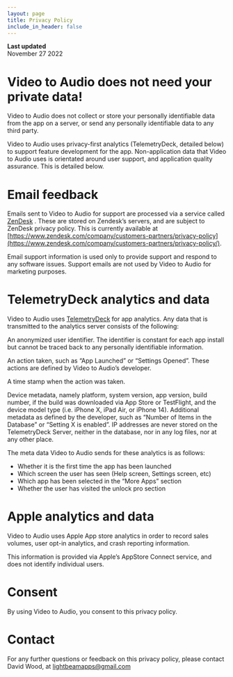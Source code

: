 ```yaml
---
layout: page
title: Privacy Policy
include_in_header: false
---
```


**Last updated**  
November 27 2022

# Video to Audio does not need your private data!
Video to Audio does not collect or store your personally identifiable data from the app on a server, or send any personally identifiable data to any third party.

Video to Audio uses privacy-first analytics (TelemetryDeck, detailed below) to support feature development for the app.
Non-application data that Video to Audio uses is orientated around user support, and application quality assurance. This is detailed below.

# Email feedback
Emails sent to Video to Audio for support are processed via a service called  [ZenDesk](https://zendesk.com/) .
These are stored on Zendesk’s servers, and are subject to ZenDesk privacy policy. This is currently available at  [https://www.zendesk.com/company/customers-partners/privacy-policy](https://www.zendesk.com/company/customers-partners/privacy-policy/).

Email support information is used only to provide support and respond to any software issues. Support emails are not used by Video to Audio for marketing purposes.

# TelemetryDeck analytics and data
Video to Audio uses  [TelemetryDeck](https://telemetrydeck.com/)  for app analytics.
Any data that is transmitted to the analytics server consists of the following:

An anonymized user identifier. The identifier is constant for each app install but cannot be traced back to any personally identifiable information.

An action taken, such as “App Launched” or “Settings Opened”. These actions are defined by Video to Audio’s developer.

A time stamp when the action was taken.

Device metadata, namely platform, system version, app version, build number, if the build was downloaded via App Store or TestFlight, and the device model type (i.e. iPhone X, iPad Air, or iPhone 14). Additional metadata as defined by the developer, such as “Number of Items in the Database” or “Setting X is enabled”. IP addresses are never stored on the TelemetryDeck Server, neither in the database, nor in any log files, nor at any other place.

The meta data Video to Audio sends for these analytics is as follows:

* Whether it is the first time the app has been launched
* Which screen the user has seen (Help screen, Settings screen, etc)
* Which app has been selected in the “More Apps” section
* Whether the user has visited the unlock pro section

# Apple analytics and data
Video to Audio uses Apple App store analytics in order to record sales volumes, user opt-in analytics, and crash reporting information.

This information is provided via Apple’s AppStore Connect service, and does not identify individual users.

# Consent
By using Video to Audio, you consent to this privacy policy.

# Contact
For any further questions or feedback on this privacy policy, please contact David Wood, at  [lightbeamapps@gmail.com](mailto:lightbeamapps@gmail.com) 

